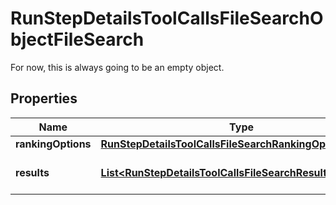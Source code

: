 

# RunStepDetailsToolCallsFileSearchObjectFileSearch

For now, this is always going to be an empty object.

## Properties

| Name | Type | Description | Notes |
|------------ | ------------- | ------------- | -------------|
|**rankingOptions** | [**RunStepDetailsToolCallsFileSearchRankingOptionsObject**](RunStepDetailsToolCallsFileSearchRankingOptionsObject.md) |  |  [optional] |
|**results** | [**List&lt;RunStepDetailsToolCallsFileSearchResultObject&gt;**](RunStepDetailsToolCallsFileSearchResultObject.md) | The results of the file search. |  [optional] |



